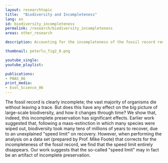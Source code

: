 ```yaml
---
layout: researchtopic
title:  "Biodiversity and Incompleteness"
lang: en
id: biodiversity_incompleteness
permalink: /research/biodiversity_incompleteness
areas: other_research

description: Accounting for the incompleteness of the fossil record removes the artifactual "speed limit" on the recovery of biodiversity following mass extinction. 

thumbnail: peterlu_fig2_0.png

youtube_single: 
youtube_playlist: 

publications:
- PNAS_06
print_media:
- Evol_Science_06
---
```

The fossil record is clearly incomplete; the vast majority of organisms die without leaving a trace. But does this have any effect on the big picture of large-scale biodiversity, and how it changes through time? We show that, indeed, this incomplete preservation has significant effects. Earlier work suggested that, following a mass-extinction in which many species were wiped out, biodiversity took many tens of millions of years to recover, due to an unexplained "speed limit" on recovery. However, when performing the analysis on a data set (prepared by Prof. Mike Foote) that corrects for the incompleteness of the fossil record, we find that the speed limit entirely disappears. Our work suggests that the so-called "speed limit" may in fact be an artifact of incomplete preservation.
